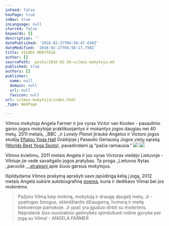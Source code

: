 ```yaml
---
inFeed: false
hasPage: true
inNav: true
inLanguage: null
starred: false
keywords: []
description: ''
datePublished: '2016-02-27T04:56:47.030Z'
dateModified: '2016-02-27T04:50:17.798Z'
title: VILMOS MOKYTOJA
author: []
sourcePath: _posts/2016-02-26-vilmos-mokytoja.md
published: true
authors: []
publisher:
  name: null
  domain: null
  url: null
  favicon: null
url: vilmos-mokytoja/index.html
_type: WebPage

---
```

Vilmos mokytoja Angela Farmer ir jos vyras Victor van Kooten  - pasaulinio garso jogos mokytojai praktikuojantys ir mokantys jogos daugiau nei 40 metų. 2011 metais, _BBC _ir _Lonely Planet_ įtraukė Angelos ir Victoro jogos studiją [Eftalou Yoga Hall][0] Graikijoje į Pasaulio Geriausių Jogos vietų sąrašą ([Worlds Best Yoga Spots][1]), pavadindami ją "pačia ramiausia."
![](https://the-grid-user-content.s3-us-west-2.amazonaws.com/98cf80a0-487c-4159-86ab-4dcdae578598.png)
![](https://the-grid-user-content.s3-us-west-2.amazonaws.com/f2da05e4-4efa-4da8-a7cb-8fc133c01efe.jpg)

Vilmos kvietimu, 2011 metais Angela ir jos vyras Victoras viešėjo Lietuvoje - Vilniuje jie vedė savaitgalio jogos pratybas. Ta proga _Lietuvos Rytas _paruošė __[straipsnį ][2]apie šiuos garsius mokytojus.

Išpildydama Vilmos prašymą aprašyti savo įspūdingą kelią į jogą, 2012 metais Angela sukūrė autobiografinę [poemą][3], kuria ir dedikavo Vilmai bei jos mokinėms. 
> 
> Pažįstu Vilmą kaip mokinę, mokytoją ir draugę daugelį metų. Ji - ypatingas žmogus, skleidžiantis džiaugsmą, humorą ir meilę kiekvienoje pamokoje. Ji ypač yra įgudusi dirbti su moterimis. Nepraleisk šios nuostabios galimybės spinduliuoti vidine gyvybe per jogą su Vilma! - ANGELA FARMER

[][3]

[0]: http://www.angela-victor.com/
[1]: http://www.bbc.com/travel/story/20110119-the-worlds-best-yoga-spots
[2]: http://sveikata.lrytas.lt/-13139443671311638493-i-mirties-nag-i-tr-k-pasaulinio-garso-jogai-alin-draudimus-k-nas-pats-pasako-kas-jam-tinka-nuotraukos.htm
[3]: http://yogaforthelargerwoman.com/purchase-2013-calendar/angela-farmers-poem/